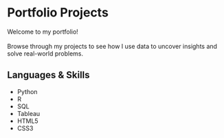 # Portfolio Projects

Welcome to my portfolio! <br><br>Browse through my projects to see how I use data to uncover insights and solve real-world problems.

## Languages & Skills
* Python
* R
* SQL
* Tableau
* HTML5
* CSS3
